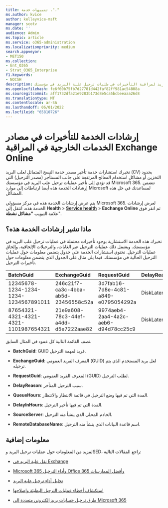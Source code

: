 ```yaml
---
title: تنبيهات خدمة ."."
ms.author: kvice
author: kelleyvice-msft
manager: scotv
ms.date: ''
audience: Admin
ms.topic: article
ms.service: o365-administration
ms.localizationpriority: medium
search.appveyor:
- MET150
ms.collection:
- Ent_O365
- Strat_O365_Enterprise
f1.keywords:
- NOCSH
description: استخدم استشارات خدمة ترحيل علبة البريد لمراقبة التأخيرات في طلبات ترحيل علبة البريد في مؤسستك.
ms.openlocfilehash: fe6f60b75fb7d27781d442faf82ff981ac54808a
ms.sourcegitcommit: aff1732dfa21e9283b173d8e5ca5bcbeeaaa26d8
ms.translationtype: MT
ms.contentlocale: ar-SA
ms.lasthandoff: 06/01/2022
ms.locfileid: "65810726"
---
```

# <a name="service-advisories-for-mrs-source-delays-in-exchange-online-monitoring"></a>إرشادات الخدمة للتأخيرات في مصادر الخدمات الخارجية في المراقبة Exchange Online

تخبرك استشارات خدمة تأخير مصدر خدمة النسخ المتماثل لعلب البريد (CV) بحدود التخزين أو مشاكل استخدام المعالج المرتفعة على جانب المستأجر (مصدر الترحيل) التي قد تؤدي إلى تأخير عمليات ترحيل علب البريد في مؤسستك Microsoft 365. تتضمن إرشادات الخدمة هذه أيضا ارتباطات إلى موارد Microsoft لمساعدتك في حل هذه المشاكل.

يتم عرض إرشادات الخدمة هذه في مركز مسؤولي Microsoft 365. لعرض إرشادات الخدمة هذه، انتقل إلى **Health** >  <a href="https://go.microsoft.com/fwlink/p/?linkid=842900" target="_blank">**Service health**</a> >  **Exchange Online** ثم انقر فوق علامة التبويب **"مشاكل نشطة**".

## <a name="what-do-these-service-advisories-indicate"></a>ماذا تشير إرشادات الخدمة هذه؟

تخبرك هذه الخدمة الاستشارية بوجود تأخيرات محتملة في عمليات ترحيل علب البريد في مؤسستك. ويشمل ذلك عمليات الترحيل عبر الغابات، والترحيلات الإلحاقية، وإلحاق عمليات الترحيل. تحتوي استشارات الخدمة على جدول يتضمن معلومات حول عمليات الترحيل الحالية في مؤسستك. فيما يلي مثال على الجدول الذي يتضمن معلومات حول تأخيرات الترحيل.

| BatchGuid | ExchangeGuid | RequestGuid | DelayReason |QueuedHours | DelayInHours | خادم المصادر | RemoteDatabaseName |
|:---------|:---------|:---------|:---------|:---------|:---------|:---------|:---------|
|12345678-1234-1234-1234-1234567891011|246c21f7-ca3c-4bba-ab5d-23456558c52a|3d7fab16-7d8e-4c81-a849-e0795054292a|DiskLatency|35.2|27.3|RD1GBL01EXCH003|GBL01EDAG001-db002|
|87654321-4321-4321-4321-1101987654321|21e9a608-78c3-44ef-a4dd-d5e7222aae82|9974aeb4-2aa4-4a2c-aeb6-d94d78cc25c9|DiskLatency|0.4|0.9|RD1GBL01EXCH010|GBL01EDAG010-db003|

تصف القائمة التالية كل عمود في المثال السابق.

- **BatchGuid**: GUID فريد لمهمة الترحيل.

- **ExchangeGuid**: المعرف الفريد العمومي (GUID) لعل بريد المستخدم الذي يتم ترحيله.

- **RequestGuid**: المعرف الفريد العمومي (GUID) لطلب الترحيل.

- **DelayReason**: سبب الترحيل المتأخر.

- **QueueHours**: المدة التي تم فيها وضع الترحيل في قائمة الانتظار والانتظار.

- **DelayInHours**: المدة التي تم فيها تأخير الترحيل.

- **SourceServer**: الخادم المحلي الذي ينشأ منه الترحيل.

- **RemoteDatabaseName**: اسم قاعدة البيانات الذي ينشأ منه الترحيل.

## <a name="more-information"></a>معلومات إضافية

لمزيد من المعلومات حول عمليات ترحيل البريد وSED، راجع المقالات التالية:

- [نقل علبة البريد في Exchange](/exchange/recipients/mailbox-moves)

- [Microsoft 365 وأداء الترحيل Office 365 وأفضل الممارسات](/exchange/mailbox-migration/office-365-migration-best-practices)

- [تحليل أداء ترحيل علبة البريد](https://techcommunity.microsoft.com/t5/exchange-team-blog/mailbox-migration-performance-analysis/ba-p/587134)

- [استكشاف أخطاء عمليات الترحيل البطيئة وإصلاحها](https://techcommunity.microsoft.com/t5/exchange-team-blog/troubleshooting-slow-migrations/ba-p/1795706)

- [طرق ترحيل حسابات بريد إلكتروني متعددة إلى Microsoft 365](/exchange/mailbox-migration/mailbox-migration)
